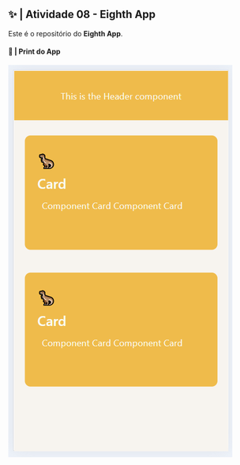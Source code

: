 ## ✨ | Atividade 08 - Eighth App

Este é o repositório do **Eighth App**.

#### 🎇 |  Print do App

![Print01](assets/print01.png)
